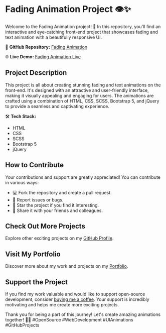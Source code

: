 # Fading Animation Project 👁️✨

Welcome to the Fading Animation project! 🌟 In this repository, you'll find an interactive and eye-catching front-end project that showcases fading and text animation with a beautifully responsive UI.

🚀 **GitHub Repository:** [Fading Animation](https://github.com/SwamiTheDev/web-components/tree/main/Fade%20Animation)

🌐 **Live Demo:** [Fading Animation Live](https://fadeanimation-swamithedev.netlify.app/)

## Project Description

This project is all about creating stunning fading and text animations on the front-end. It's designed with an attractive and user-friendly interface, making it visually appealing and engaging for users. The animations are crafted using a combination of HTML, CSS, SCSS, Bootstrap 5, and jQuery to provide a seamless and captivating experience.

🛠️ **Tech Stack:**
- HTML
- CSS
- SCSS
- Bootstrap 5
- jQuery

## How to Contribute

Your contributions and support are greatly appreciated! You can contribute in various ways:

- 💻 Fork the repository and create a pull request.
- 🐞 Report issues or bugs.
- 🌟 Star the project if you find it interesting.
- 🔗 Share it with your friends and colleagues.

## Check Out More Projects

Explore other exciting projects on my [GitHub Profile](https://github.com/swamithedev/).

## Visit My Portfolio

Discover more about my work and projects on my [Portfolio](https://swamithedev.vercel.app).

## Support the Project

If you find my work valuable and would like to support open-source development, consider [buying me a coffee](https://www.buymeacoffee.com/swamithedev). Your support is incredibly motivating and helps me create more exciting projects.

Thank you for being a part of this journey! Let's create amazing animations together! 🌈✨ #OpenSource #WebDevelopment #UIAnimations #GitHubProjects